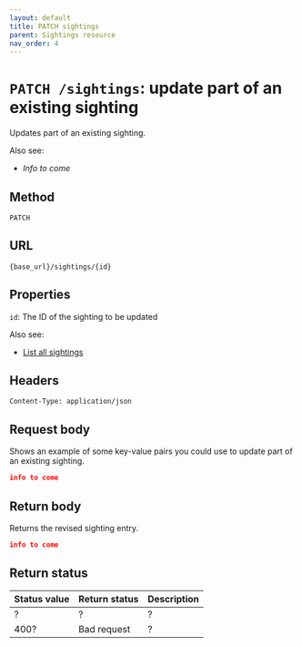 ```yaml
---
layout: default
title: PATCH sightings
parent: Sightings resource
nav_order: 4
---
```


# `PATCH /sightings`: update part of an existing sighting

Updates part of an existing sighting.

Also see:

* *Info to come*

## Method

`PATCH`

## URL

`{base_url}/sightings/{id}`

## Properties

`id`: The ID of the sighting to be updated

Also see:

* [List all sightings](./sightings-get.md)

## Headers

`Content-Type: application/json`

## Request body

Shows an example of some key-value pairs you could use to update part of an existing sighting.

```json
info to come
```

## Return body

Returns the revised sighting entry.

```json
info to come
```

## Return status

| Status value | Return status | Description |
| ------------ | ------------- | ----------- |
| ?            | ?             | ?           |
| 400?         | Bad request   | ?           |
